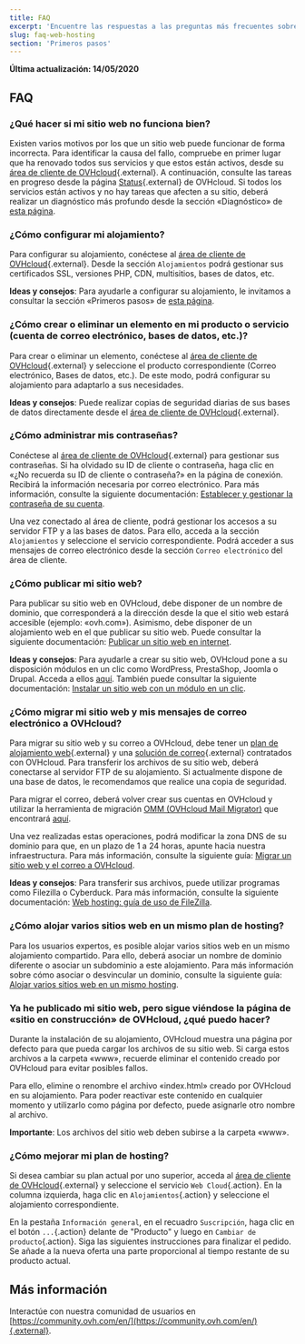 ```yaml
---
title: FAQ
excerpt: 'Encuentre las respuestas a las preguntas más frecuentes sobre alojamiento web'
slug: faq-web-hosting
section: 'Primeros pasos'
---
```


**Última actualización: 14/05/2020**

## FAQ

### ¿Qué hacer si mi sitio web no funciona bien? 

Existen varios motivos por los que un sitio web puede funcionar de forma incorrecta. Para identificar la causa del fallo, compruebe en primer lugar que ha renovado todos sus servicios y que estos están activos, desde su [área de cliente de OVHcloud](https://ca.ovh.com/auth/?action=gotomanager&from=https://www.ovh.com/world/&ovhSubsidiary=ws){.external}. A continuación, consulte las tareas en progreso desde la página [Status](https://web-cloud.status-ovhcloud.com/){.external} de OVHcloud. Si todos los servicios están activos y no hay tareas que afecten a su sitio, deberá realizar un diagnóstico más profundo desde la sección «Diagnóstico» de [esta página](../). 

### ¿Cómo configurar mi alojamiento? 

Para configurar su alojamiento, conéctese al [área de cliente de OVHcloud](https://ca.ovh.com/auth/?action=gotomanager&from=https://www.ovh.com/world/&ovhSubsidiary=ws){.external}. Desde la sección `Alojamientos` podrá gestionar sus certificados SSL, versiones PHP, CDN, multisitios, bases de datos, etc. 

**Ideas y consejos**: Para ayudarle a configurar su alojamiento, le invitamos a consultar la sección «Primeros pasos» de [esta página](../).

### ¿Cómo crear o eliminar un elemento en mi producto o servicio (cuenta de correo electrónico, bases de datos, etc.)?

Para crear o eliminar un elemento, conéctese al [área de cliente de OVHcloud](https://ca.ovh.com/auth/?action=gotomanager&from=https://www.ovh.com/world/&ovhSubsidiary=ws){.external} y seleccione el producto correspondiente (Correo electrónico, Bases de datos, etc.). De este modo, podrá configurar su alojamiento para adaptarlo a sus necesidades. 

**Ideas y consejos**: Puede realizar copias de seguridad diarias de sus bases de datos directamente desde el [área de cliente de OVHcloud](https://ca.ovh.com/auth/?action=gotomanager&from=https://www.ovh.com/world/&ovhSubsidiary=ws){.external}.

### ¿Cómo administrar mis contraseñas? 

Conéctese al [área de cliente de OVHcloud](https://ca.ovh.com/auth/?action=gotomanager&from=https://www.ovh.com/world/&ovhSubsidiary=ws){.external} para gestionar sus contraseñas. Si ha olvidado su ID de cliente o contraseña, haga clic en «¿No recuerda su ID de cliente o contraseña?» en la página de conexión. Recibirá la información necesaria por correo electrónico. Para más información, consulte la siguiente documentación: [Establecer y gestionar la contraseña de su cuenta](https://docs.ovh.com/es/customer/gestionar-su-contrase%C3%B1a/).

Una vez conectado al área de cliente, podrá gestionar los accesos a su servidor FTP y a las bases de datos. Para ello, acceda a la sección `Alojamientos` y seleccione el servicio correspondiente. Podrá acceder a sus mensajes de correo electrónico desde la sección `Correo electrónico` del área de cliente. 

### ¿Cómo publicar mi sitio web? 

Para publicar su sitio web en OVHcloud, debe disponer de un nombre de dominio, que corresponderá a la dirección desde la que el sitio web estará accesible (ejemplo: «ovh.com»). Asimismo, debe disponer de un alojamiento web en el que publicar su sitio web. Puede consultar la siguiente documentación: [Publicar un sitio web en internet](../web_hosting_publicar_un_sitio_web_en_internet).

**Ideas y consejos**: Para ayudarle a crear su sitio web, OVHcloud pone a su disposición módulos en un clic como WordPress, PrestaShop, Joomla o Drupal. Acceda a ellos [aquí](https://www.ovhcloud.com/es/web-hosting/uc-website/). También puede consultar la siguiente documentación: [Instalar un sitio web con un módulo en un clic](../modulos-en-un-clic).

### ¿Cómo migrar mi sitio web y mis mensajes de correo electrónico a OVHcloud? 

Para migrar su sitio web y su correo a OVHcloud, debe tener un [plan de alojamiento web](https://www.ovhcloud.com/es/web-hosting/){.external} y una [solución de correo](https://www.ovh.com/world/es/emails/){.external} contratados con OVHcloud. Para transferir los archivos de su sitio web, deberá conectarse al servidor FTP de su alojamiento. Si actualmente dispone de una base de datos, le recomendamos que realice una copia de seguridad. 

Para migrar el correo, deberá volver crear sus cuentas en OVHcloud y utilizar la herramienta de migración [OMM (OVHcloud Mail Migrator)](https://omm.ovh.net/) que encontrará [aquí](https://omm.ovh.net/). 

Una vez realizadas estas operaciones, podrá modificar la zona DNS de su dominio para que, en un plazo de 1 a 24 horas, apunte hacia nuestra infraestructura. Para más información, consulte la siguiente guía: [Migrar un sitio web y el correo a OVHcloud](../web_hosting_transferir_un_sitio_web_y_el_correo_sin_cortes_del_servicio). 

**Ideas y consejos**: Para transferir sus archivos, puede utilizar programas como Filezilla o Cyberduck. Para más información, consulte la siguiente documentación: [Web hosting: guía de uso de FileZilla](../web_hosting_guia_de_uso_de_filezilla).

### ¿Cómo alojar varios sitios web en un mismo plan de hosting?

Para los usuarios expertos, es posible alojar varios sitios web en un mismo alojamiento compartido. Para ello, deberá asociar un nombre de dominio diferente o asociar un subdominio a este alojamiento. Para más información sobre cómo asociar o desvincular un dominio, consulte la siguiente guía: [Alojar varios sitios web en un mismo hosting](../configurar-un-multisitio-en-un-alojamiento-web).

### Ya he publicado mi sitio web, pero sigue viéndose la página de «sitio en construcción» de OVHcloud, ¿qué puedo hacer?

Durante la instalación de su alojamiento, OVHcloud muestra una página por defecto para que pueda cargar los archivos de su sitio web. Si carga estos archivos a la carpeta «www», recuerde eliminar el contenido creado por OVHcloud para evitar posibles fallos. 

Para ello, elimine o renombre el archivo «index.html» creado por OVHcloud en su alojamiento. Para poder reactivar este contenido en cualquier momento y utilizarlo como página por defecto, puede asignarle otro nombre al archivo. 

**Importante**: Los archivos del sitio web deben subirse a la carpeta «www».

### ¿Cómo mejorar mi plan de hosting?

Si desea cambiar su plan actual por uno superior, acceda al [área de cliente de OVHcloud](https://ca.ovh.com/auth/?action=gotomanager&from=https://www.ovh.com/world/&ovhSubsidiary=ws){.external} y seleccione el servicio `Web Cloud`{.action}. En la columna izquierda, haga clic en `Alojamientos`{.action} y seleccione el alojamiento correspondiente.

En la pestaña `Información general`, en el recuadro `Suscripción`, haga clic en el botón `...`{.action} delante de "Producto" y luego en `Cambiar de producto`{.action}. Siga las siguientes instrucciones para finalizar el pedido. Se añade a la nueva oferta una parte proporcional al tiempo restante de su producto actual.

## Más información

Interactúe con nuestra comunidad de usuarios en [https://community.ovh.com/en/](https://community.ovh.com/en/){.external}.
